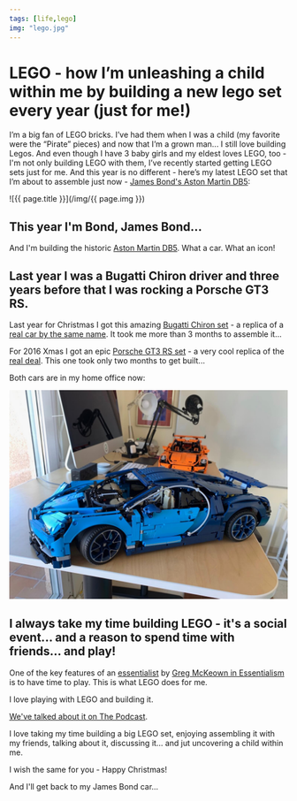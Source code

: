 ```yaml
---
tags: [life,lego]
img: "lego.jpg"
---
```


# LEGO - how I’m unleashing a child within me by building a new lego set every year (just for me!)

I’m a big fan of LEGO bricks. I’ve had them when I was a child (my favorite were the “Pirate” pieces) and now that I’m a grown man... I still love building Legos. And even though I have 3 baby girls and my eldest loves LEGO, too - I'm not only building LEGO with them, I’ve recently started getting LEGO sets just for me. And this year is no different - here’s my latest LEGO set that I’m about to assemble just now - [James Bond's Aston Martin DB5](https://www.lego.com/en-us/product/james-bond-aston-martin-db5-10262):

<!--More-->

![{{ page.title }}](/img/{{ page.img }})



## This year I'm Bond, James Bond...

And I'm building the historic [Aston Martin DB5](https://en.wikipedia.org/wiki/Aston_Martin_DB5). What a car. What an icon!

## Last year I was a Bugatti Chiron driver and three years before that I was rocking a Porsche GT3 RS.

Last year for Christmas I got this amazing [Bugatti Chiron set](https://www.lego.com/en-us/product/bugatti-chiron-42083) - a replica of a [real car by the same name](https://en.wikipedia.org/wiki/Bugatti_Chiron). It took me more than 3 months to assemble it...

For 2016 Xmas I got an epic [Porsche GT3 RS set](https://www.lego.com/en-us/product/porsche-911-gt3-rs-42056) - a very cool replica of the [real deal](https://en.wikipedia.org/wiki/Porsche_911_GT3). This one took only two months to get built...

Both cars are in my home office now:

![LEGO - how I’m unleashing a child within me by building a new lego set every year (just for me!) 2](/img/lego-2.jpg)

## I always take my time building LEGO - it's a social event... and a reason to spend time with friends... and play!

One of the key features of an [essentialist](/essentialist) by [Greg McKeown in Essentialism](/essentialism) is to have time to play. This is what LEGO does for me.

I love playing with LEGO and building it.

[We've talked about it on The Podcast](/podcast-8/).

I love taking my time building a big LEGO set, enjoying assembling it with my friends, talking about it, discussing it... and jut uncovering a child within me.

I wish the same for you - Happy Christmas!

And I'll get back to my James Bond car...

[n]: https://michael.gratis/nozbe
[p]: /podcast